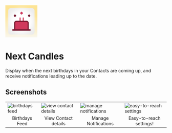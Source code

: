 <img src="https://github.com/fraander/next-candles/blob/main/Next%20Candles/Next%20Candles/Assets.xcassets/AppIcon.appiconset/256.png" height="auto" width="100"/>

# Next Candles
Display when the next birthdays in your Contacts are coming up, and receive notifications leading up to the date.

## Screenshots
<table>
  <tr>
    <td>
      <img width="150" alt="birthdays feed" src="https://github.com/fraander/next-candles/assets/57777918/bb75619b-6f1c-49bd-b977-aabe5ddd0ae9">
    </td>
    <td>
      <img width="150" alt="view contact details" src="https://github.com/fraander/next-candles/assets/57777918/ad48bc1d-b1ce-44e8-9dbe-5844bf226ebf">
    </td>
    <td>
      <img width="150" alt="manage notifications" src="https://github.com/fraander/next-candles/assets/57777918/966d3b25-2ccb-48fb-ba07-8575c193dd03">
    </td>
    <td>
      <img width="150" alt="easy-to-reach settings" src="https://github.com/fraander/next-candles/assets/57777918/dc100700-739a-442a-a562-bdc392628b18">
    </td>
  </tr>
   <tr>
     <td align="center">Birthdays Feed</td>
     <td align="center">View Contact details</td>
     <td align="center">Manage Notifications</td>
     <td align="center">Easy-to-reach settings!</td>
  </tr>
 </table>
